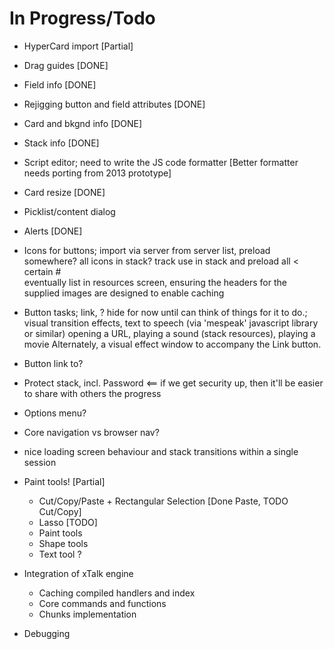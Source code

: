In Progress/Todo
================

* HyperCard import [Partial]
* Drag guides [DONE]
* Field info [DONE]
* Rejigging button and field attributes [DONE]
* Card and bkgnd info [DONE]
* Stack info [DONE]
* Script editor; need to write the JS code formatter [Better formatter needs porting from 2013 prototype]
* Card resize [DONE]
* Picklist/content dialog
* Alerts [DONE]
* Icons for buttons; import via server from server list, preload somewhere? all icons in stack? track use in stack and preload all < certain #  
eventually list in resources screen, ensuring the headers for the supplied images are designed to enable caching
* Button tasks; link, ? hide for now until can think of things for it to do.;
	visual transition effects, text to speech (via 'mespeak' javascript library or similar)
	opening a URL, playing a sound (stack resources), playing a movie 
	Alternately, a visual effect window to accompany the Link button.
* Button link to?
* Protect stack, incl. Password   <== if we get security up, then it'll be easier to share with others the progress

* Options menu?
* Core navigation vs browser nav?

* nice loading screen behaviour and stack transitions within a single session

* Paint tools! [Partial]
  * Cut/Copy/Paste + Rectangular Selection [Done Paste, TODO Cut/Copy]
  * Lasso [TODO]
  * Paint tools
  * Shape tools
  * Text tool ?

* Integration of xTalk engine
  * Caching compiled handlers and index
  * Core commands and functions
  * Chunks implementation

* Debugging